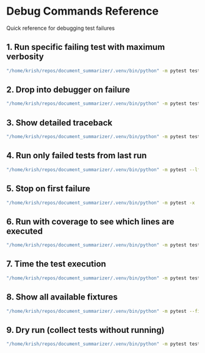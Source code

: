 # Debug Commands Reference

Quick reference for debugging test failures

## 1. Run specific failing test with maximum verbosity
```bash
"/home/krish/repos/document_summarizer/.venv/bin/python" -m pytest tests/test_document_reader.py::TestTextDocumentReader::test_generate_description_short_content -vv -s
```

## 2. Drop into debugger on failure
```bash
"/home/krish/repos/document_summarizer/.venv/bin/python" -m pytest tests/test_document_reader.py::TestTextDocumentReader::test_generate_description_short_content --pdb
```

## 3. Show detailed traceback
```bash
"/home/krish/repos/document_summarizer/.venv/bin/python" -m pytest tests/test_document_reader.py::TestTextDocumentReader::test_generate_description_short_content --tb=long
```

## 4. Run only failed tests from last run
```bash
"/home/krish/repos/document_summarizer/.venv/bin/python" -m pytest --lf
```

## 5. Stop on first failure
```bash
"/home/krish/repos/document_summarizer/.venv/bin/python" -m pytest -x
```

## 6. Run with coverage to see which lines are executed
```bash
"/home/krish/repos/document_summarizer/.venv/bin/python" -m pytest tests/test_document_reader.py::TestTextDocumentReader::test_generate_description_short_content --cov=src/document_summarizer --cov-report=term-missing
```

## 7. Time the test execution
```bash
"/home/krish/repos/document_summarizer/.venv/bin/python" -m pytest tests/test_document_reader.py::TestTextDocumentReader::test_generate_description_short_content --durations=10
```

## 8. Show all available fixtures
```bash
"/home/krish/repos/document_summarizer/.venv/bin/python" -m pytest --fixtures
```

## 9. Dry run (collect tests without running)
```bash
"/home/krish/repos/document_summarizer/.venv/bin/python" -m pytest tests/test_document_reader.py::TestTextDocumentReader::test_generate_description_short_content --collect-only
```
